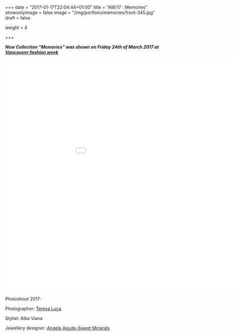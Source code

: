 +++
date = "2017-01-17T22:04:44+01:00"
title = "AW/17 : Memories"
showonlyimage = false
image = "/img/portfolio/memories/front-345.jpg"
draft = false

weight = 4


+++

***New Collection "Memories" was shown on Friday 24th of March 2017 at <a href="http://vanfashionweek.com/designers/">Vancouver fashion week</a>***

<!--more-->


<iframe style="width:1050px; height:743px;" src="//e.issuu.com/embed.html#11749767/47071262" frameborder="0" allowfullscreen></iframe>

<br/>


Photoshoot 2017:

Photographer: <a href="http://teresaluca.com/"> Teresa Luca </a>

Stylist: Alba Viana

Jewellery designer:  <a href="https://www.facebook.com/SweetMineralsHandmadeJewelry/"> Angela Agudo-Sweet Minerals </a>

